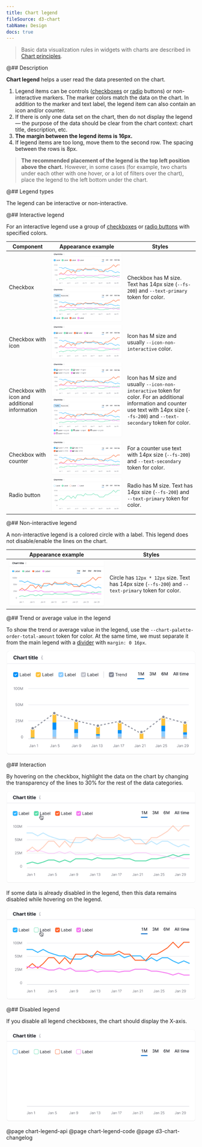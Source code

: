 ```yaml
---
title: Chart legend
fileSource: d3-chart
tabName: Design
docs: true
---
```


> Basic data visualization rules in widgets with charts are described in [Chart principles](/data-display/d3-chart).

@## Description

**Chart legend** helps a user read the data presented on the chart.

1. Legend items can be controls ([checkboxes](/components/checkbox/) or [radio](/components/radio/) buttons) or non-interactive markers. The marker colors match the data on the chart. In addition to the marker and text label, the legend item can also contain an icon and/or counter.
2. If there is only one data set on the chart, then do not display the legend — the purpose of the data should be clear from the chart context: chart title, description, etc.
3. **The margin between the legend items is 16px.**
4. If legend items are too long, move them to the second row. The spacing between the rows is 8px.

> **The recommended placement of the legend is the top left position above the chart.** However, in some cases (for example, two charts under each other with one hover, or a lot of filters over the chart), place the legend to the left bottom under the chart.

@## Legend types

The legend can be interactive or non-interactive.

@## Interactive legend

For an interactive legend use a group of [checkboxes](/components/checkbox/) or [radio buttons](/components/radio/) with specified colors.

| Component                                     | Appearance example                                                                                     | Styles                                                                                                                                                                                       |
| --------------------------------------------- | ------------------------------------------------------------------------------------------------------ | -------------------------------------------------------------------------------------------------------------------------------------------------------------------------------------------- |
| Checkbox                                      | ![checkbox legend](static/checkbox.png) ![checkbox bottom legend](static/legend-bottom.png)            | Checkbox has M size. Text has 14px size (`--fs-200`) and `--text-primary` token for color.                                                                                                   |
| Checkbox with icon                            | ![checkbox legend](static/checkbox-icon.png)                                                           | Icon has M size and usually `--icon-non-interactive` color.                                                                                                                                  |
| Checkbox with icon and additional information | ![checkbox legend](static/checkbox-icon-info.png) ![checkbox legend](static/checkbox-trash-bottom.png) | Icon has M size and usually `--icon-non-interactive` token for color. For an additional information and counter use text with 14px size (`--fs-200`) and `--text-secondary` token for color. |
| Checkbox with counter                         | ![checkbox legend](static/checkbox-counter.png)                                                        | For a counter use text with 14px size (`--fs-200`) and `--text-secondary` token for color.                                                                                                   |
| Radio button                                  | ![radio legend](static/radio.png)                                                                      | Radio has M size. Text has 14px size (`--fs-200`) and `--text-primary` token for color.                                                                                                      |

@## Non-interactive legend

A non-interactive legend is a colored circle with a label. This legend does not disable/enable the lines on the chart.

| Appearance example                                  | Styles                                                                                               |
| --------------------------------------------------- | ---------------------------------------------------------------------------------------------------- |
| ![non-interactive legend](static/static-legend.png) | Circle has `12px * 12px` size. Text has 14px size (`--fs-200`) and `--text-primary` token for color. |

@## Trend or average value in the legend

To show the trend or average value in the legend, use the `--chart-palette-order-total-amount` token for color. At the same time, we must separate it from the main legend with a [divider](/components/divider/) with `margin: 0 16px`.

![checkbox total legend](static/legend-trend.png)

@## Interaction

By hovering on the checkbox, highlight the data on the chart by changing the transparency of the lines to 30% for the rest of the data categories.

![legend hover](static/legend-hover.png)

If some data is already disabled in the legend, then this data remains disabled while hovering on the legend.

![legend hover](static/legend-hover2.png)

@## Disabled legend

If you disable all legend checkboxes, the chart should display the X-axis.

![turn off legend](static/legend-turn-off.png)

@page chart-legend-api
@page chart-legend-code
@page d3-chart-changelog
